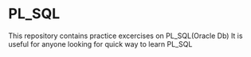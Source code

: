 # PL_SQL
This repository contains practice excercises on PL_SQL(Oracle Db)
It is useful for anyone looking for quick way to learn PL_SQL
